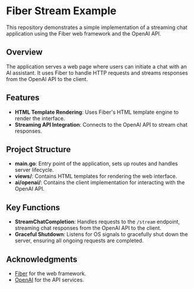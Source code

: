 # Fiber Stream Example

This repository demonstrates a simple implementation of a streaming chat application using the Fiber web framework and the OpenAI API.

## Overview

The application serves a web page where users can initiate a chat with an AI assistant. It uses Fiber to handle HTTP requests and streams responses from the OpenAI API to the client.

## Features

- **HTML Template Rendering**: Uses Fiber's HTML template engine to render the interface.
- **Streaming API Integration**: Connects to the OpenAI API to stream chat responses.

## Project Structure

- **main.go**: Entry point of the application, sets up routes and handles server lifecycle.
- **views/**: Contains HTML templates for rendering the web interface.
- **ai/openai/**: Contains the client implementation for interacting with the OpenAI API.

## Key Functions

- **StreamChatCompletion**: Handles requests to the `/stream` endpoint, streaming chat responses from the OpenAI API to the client.
- **Graceful Shutdown**: Listens for OS signals to gracefully shut down the server, ensuring all ongoing requests are completed.

## Acknowledgments

- [Fiber](https://gofiber.io/) for the web framework.
- [OpenAI](https://openai.com/) for the API services.

